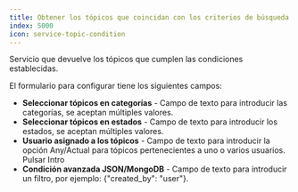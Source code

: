 ```yaml
---
title: Obtener los tópicos que coincidan con los criterios de búsqueda
index: 5000
icon: service-topic-condition
---
```


Servicio que devuelve los tópicos que cumplen las condiciones establecidas.

El formulario para configurar tiene los siguientes campos:

- **Seleccionar tópicos en categorías** - Campo de texto para introducir las categorías, se aceptan múltiples valores.
- **Seleccionar tópicos en estados** - Campo de texto para introducir los estados, se aceptan múltiples valores.
- **Usuario asignado a los tópicos** - Campo de texto para introducir la opción Any/Actual para tópicos pertenecientes
  a uno o varios usuarios. Pulsar Intro
- **Condición avanzada JSON/MongoDB** - Campo de texto para introducir un filtro, por ejemplo: {"created_by": "user"}.
